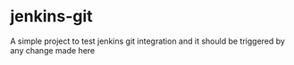 # jenkins-git
A simple project to test jenkins git integration and it should be triggered by any change made here

